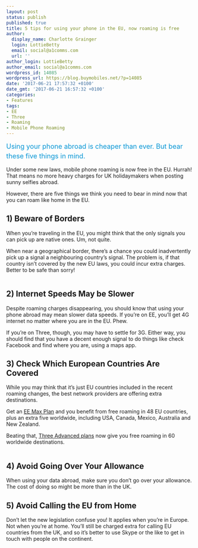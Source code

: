 ```yaml
---
layout: post
status: publish
published: true
title: 5 tips for using your phone in the EU, now roaming is free
author:
  display_name: Charlotte Grainger
  login: LottieBetty
  email: social@a1comms.com
  url: ''
author_login: LottieBetty
author_email: social@a1comms.com
wordpress_id: 14085
wordpress_url: https://blog.buymobiles.net/?p=14085
date: '2017-06-21 17:57:32 +0100'
date_gmt: '2017-06-21 16:57:32 +0100'
categories:
- Features
tags:
- EE
- Three
- Roaming
- Mobile Phone Roaming
---
```

<p><span class="postStandFirst" style="color: #0896d5; line-height: 26px; font-size: 18px;">Using your phone abroad is cheaper than ever. But bear these five things in mind.</span></p>
<p>Under some new laws, mobile phone roaming is now free in the EU. Hurrah! That means no more heavy charges for UK holidaymakers when posting sunny selfies abroad.</p>
<p>However, there are five things we think you need to bear in mind now that you can roam like home in the EU.</p>
<h2>1) Beware of Borders</h2>
<p>When you&rsquo;re traveling in the EU, you might think that the only signals you can pick up are native ones. Um, not quite.</p>
<p>When near a geographical border, there&rsquo;s a chance you could inadvertently pick up a signal a neighbouring country&rsquo;s signal. The problem is, if that country isn&rsquo;t covered by the new EU laws, you could incur extra charges. Better to be safe than sorry!</p>
<p><img class="aligncenter size-full wp-image-14088" src="https://lh3.googleusercontent.com/j6-6Mk_2GR8H61vBE4aiSTMK39ICzBNQ6om-QF_TE2KFyTtMxltRdUEa1oo-yyo1_h7xMXURAD9fEm_q6heVej_V=s0" alt="" /></p>
<h2>2) Internet Speeds May be Slower</h2>
<p>Despite roaming charges disappearing, you should know that using your phone abroad may mean slower data speeds. If you&rsquo;re on EE, you&rsquo;ll get 4G internet no matter where you are in the EU. Phew.</p>
<p>If you&rsquo;re on Three, though, you may have to settle for 3G. Either way, you should find that you have a decent enough signal to do things like check Facebook and find where you are, using a maps app.</p>
<h2>3) Check Which European Countries Are Covered</h2>
<p>While you may think that it&rsquo;s just EU countries included in the recent roaming changes, the best network providers are offering extra destinations.</p>
<p>Get an <a href="https://www.buymobiles.net/ee" target="_blank">EE Max Plan</a> and you benefit from free roaming in 48 EU countries, plus an extra five worldwide, including USA, Canada, Mexico, Australia and New Zealand.</p>
<p>Beating that, <a href="https://www.buymobiles.net/three" target="_blank">Three Advanced plans</a> now give you free roaming in 60 worldwide destinations.</p>
<p><img class="aligncenter size-full wp-image-14090" src="https://lh3.googleusercontent.com/UMd-qBD5XzZteEZN66UosPegiaIn7g9aBaqitAdq8cz1mwgi0QfRga4B8wmRlTs62t-o1aN1lRsdqIpngneUH6eqyQ=s0" alt="" /></p>
<h2>4) Avoid Going Over Your Allowance</h2>
<p>When using your data abroad, make sure you don&rsquo;t go over your allowance. The cost of doing so might be more than in the UK.</p>
<h2>5) Avoid Calling the EU from Home</h2>
<p>Don&rsquo;t let the new legislation confuse you! It applies when you&rsquo;re in Europe. Not when you&rsquo;re at home. You&rsquo;ll still be charged extra for calling EU countries from the UK, and so it&rsquo;s better to use Skype or the like to get in touch with people on the continent.</p>
